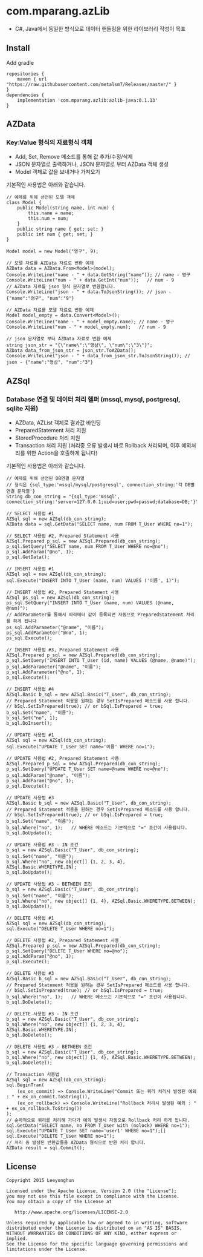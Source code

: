 # com.mparang.azLib
- C#, Java에서 동일한 방식으로 데이터 핸들링을 위한 라이브러리 작성이 목표

## Install
Add gradle
```
repositories {
    maven { url "https://raw.githubusercontent.com/metalsm7/Releases/master/" }
}
dependencies {
    implementation 'com.mparang.azlib:azlib-java:0.1.13'
}
```

## AZData
### Key:Value 형식의 자료형식 객체
- Add, Set, Remove 메소드를 통해 값 추가/수정/삭제
- JSON 문자열로 출력하거나, JSON 문자열로 부터 AZData 객체 생성
- Model 객체로 값을 보내거나 가져오기

기본적인 사용법은 아래와 같습니다.

```
// 예제를 위해 선언된 모델 객체
class Model {
    public Model(string name, int num) {
        this.name = name;
        this.num = num;
    }
    public string name { get; set; }
    public int num { get; set; }
}
```
```
Model model = new Model("영구", 9);

// 모델 자료를 AZData 자료로 변환 예제
AZData data = AZData.From<Model>(model);
Console.WriteLine("name - " + data.GetString("name")); // name - 영구
Console.WriteLine("num - " + data.GetInt("num"));   // num - 9
// AZData 자료를 json 형식 문자열로 변환합니다.
Console.WriteLine("json - " + data.ToJsonString()); // json - {"name":"영구", "num":"9"}

// AZData 자료를 모델 자료로 변환 예제
Model model_empty = data.Convert<Model>();
Console.WriteLine("name - " + model_empty.name); // name - 영구
Console.WriteLine("num - " + model_empty.num);   // num - 9

// json 문자열로 부터 AZData 자료로 변환 예제
string json_str = "{\"name\":\"영삼\", \"num\":\"3\"}";
AZData data_from_json_str = json_str.ToAZData();
Console.WriteLine("json - " + data_from_json_str.ToJsonString()); // json - {"name":"영삼", "num":"3"}
```

## AZSql
### Database 연결 및 데이터 처리 헬퍼 (mssql, mysql, postgresql, sqlite 지원)
- AZData, AZList 객체로 결과값 바인딩
- PreparedStatement 처리 지원
- StoredProcedure 처리 지원
- Transaction 처리 지원 (처리중 오류 발생시 바로 Rollback 처리되며, 이후 예외처리를 위한 Action을 호출하게 됩니다)

기본적인 사용법은 아래와 같습니다.

```
// 예제를 위해 선언된 DB연결 문자열
// 형식은 {sql_type:'mssql/mysql/postgresql', connection_string:'각 DB별 연결 문자열'}
String db_con_string = "{sql_type:'mssql', connection_string:'server=127.0.0.1;uid=user;pwd=passwd;database=DB;'}";
```
```
// SELECT 사용법 #1
AZSql sql = new AZSql(db_con_string);
AZData data = sql.GetData("SELECT name, num FROM T_User WHERE no=1");

// SELECT 사용법 #2, Prepared Statement 사용
AZSql.Prepared p_sql = new AZSql.Prepared(db_con_string);
p_sql.SetQuery("SELECT name, num FROM T_User WHERE no=@no");
p_sql.AddParam("@no", 1);
p_sql.GetData();
```
```
// INSERT 사용법 #1
AZSql sql = new AZSql(db_con_string);
sql.Execute("INSERT INTO T_User (name, num) VALUES ('이름', 1)");

// INSERT 사용법 #2, Prepared Statement 사용
AZSql ps_sql = new AZSql(db_con_string);
ps_sql.SetQuery("INSERT INTO T_User (name, num) VALUES (@name, @num)");
// AddParameter를 통해서 파라메터 값이 등록되면 자동으로 PreparedStatement 처리를 하게 됩니다
ps_sql.AddParameter("@name", "이름");
ps_sql.AddParameter("@no", 1);
ps_sql.Execute();

// INSERT 사용법 #3, Prepared Statement 사용
AZSql.Prepared p_sql = new AZSql.Prepared(db_con_string);
p_sql.SetQuery("INSERT INTO T_User (id, name) VALUES (@name, @name)");
p_sql.AddParameter("@name", "이름");
p_sql.AddParameter("@no", 1);
p_sql.Execute();

// INSERT 사용법 #4
AZSql.Basic b_sql = new AZSql.Basic("T_User", db_con_string);
// Prepared Statement 적용을 원하는 경우 SetIsPrepared 메소드를 사용 합니다.
// bSql.SetIsPrepared(true); // or bSql.IsPrepared = true;
b_sql.Set("name", "이름");
b_sql.Set("no", 1);
b_sql.DoInsert();
```
```
// UPDATE 사용법 #1
AZSql sql = new AZSql(db_con_string);
sql.Execute("UPDATE T_User SET name='이름' WHERE no=1");

// UPDATE 사용법 #2, Prepared Statement 사용
AZSql.Prepared p_sql = new AZSql.Prepared(db_con_string);
p_sql.SetQuery("UPDATE T_User SET name=@name WHERE no=@no");
p_sql.AddParam("@name", "이름");
p_sql.AddParam("@no", 1);
p_sql.Execute();

// UPDATE 사용법 #3
AZSql.Basic b_sql = new AZSql.Basic("T_User", db_con_string);
// Prepared Statement 적용을 원하는 경우 SetIsPrepared 메소드를 사용 합니다.
// bSql.SetIsPrepared(true); // or bSql.IsPrepared = true;
b_sql.Set("name", "이름");
b_sql.Where("no", 1);   // WHERE 메소드는 기본적으로 "=" 조건이 사용됩니다.
b_sql.DoUpdate();

// UPDATE 사용법 #3 - IN 조건
b_sql = new AZSql.Basic("T_User", db_con_string);
b_sql.Set("name", "이름");
b_sql.Where("no", new object[] {1, 2, 3, 4}, AZSql.Basic.WHERETYPE.IN);
b_sql.DoUpdate();

// UPDATE 사용법 #3 - BETWEEN 조건
b_sql = new AZSql.Basic("T_User", db_con_string);
b_sql.Set("name", "이름");
b_sql.Where("no", new object[] {1, 4}, AZSql.Basic.WHERETYPE.BETWEEN);
b_sql.DoUpdate();
```
```
// DELETE 사용법 #1
AZSql sql = new AZSql(db_con_string);
sql.Execute("DELETE T_User WHERE no=1");

// DELETE 사용법 #2, Prepared Statement 사용
AZSql.Prepared p_sql = new AZSql.Prepared(db_con_string);
p_sql.SetQuery("DELETE T_User WHERE no=@no");
p_sql.AddParam("@no", 1);
p_sql.Execute();

// DELETE 사용법 #3
AZSql.Basic b_sql = new AZSql.Basic("T_User", db_con_string);
// Prepared Statement 적용을 원하는 경우 SetIsPrepared 메소드를 사용 합니다.
// bSql.SetIsPrepared(true); // or bSql.IsPrepared = true;
b_sql.Where("no", 1);   // WHERE 메소드는 기본적으로 "=" 조건이 사용됩니다.
b_sql.DoDelete();

// DELETE 사용법 #3 - IN 조건
b_sql = new AZSql.Basic("T_User", db_con_string);
b_sql.Where("no", new object[] {1, 2, 3, 4}, AZSql.Basic.WHERETYPE.IN);
b_sql.DoDelete();

// DELETE 사용법 #3 - BETWEEN 조건
b_sql = new AZSql.Basic("T_User", db_con_string);
b_sql.Where("no", new object[] {1, 4}, AZSql.Basic.WHERETYPE.BETWEEN);
b_sql.DoDelete();
```
```
// Transaction 사용법
AZSql sql = new AZSql(db_con_string);
sql.BeginTran(
    (ex_on_commit) => Console.WriteLine("Commit 또는 쿼리 처리시 발생된 예외 : " + ex_on_commit.ToString()), 
    (ex_on_rollback) => Console.WriteLine("Rollback 처리시 발생된 예외 : " + ex_on_rollback.ToString())
);
// 순차적으로 쿼리를 처리해 가다가 예외 발생시 자동으로 Rollback 처리 하게 됩니다.
sql.GetData("SELECT name, no FROM T_User with (nolock) WHERE no=1");
sql.Execute("UPDATE T_User SET name='user1' WHERE no=1");[]
sql.Execute("DELETE T_User WHERE no=1");
// 처리 중 발생된 반환값들을 AZData 형식으로 반환 처리 합니다.
AZData result = sql.Commit();
```

## License
    Copyright 2015 Leeyonghun

    Licensed under the Apache License, Version 2.0 (the "License");
    you may not use this file except in compliance with the License.
    You may obtain a copy of the License at

       http://www.apache.org/licenses/LICENSE-2.0

    Unless required by applicable law or agreed to in writing, software
    distributed under the License is distributed on an "AS IS" BASIS,
    WITHOUT WARRANTIES OR CONDITIONS OF ANY KIND, either express or implied.
    See the License for the specific language governing permissions and
    limitations under the License.